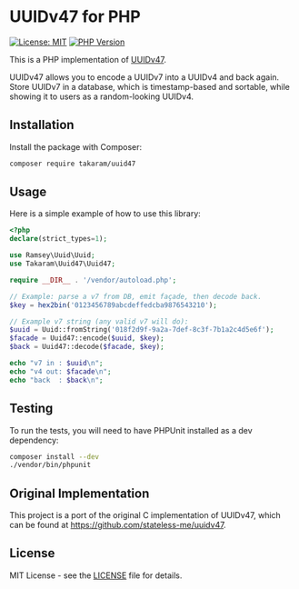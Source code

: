 # UUIDv47 for PHP

[![License: MIT](https://img.shields.io/badge/License-MIT-yellow.svg)](https://opensource.org/licenses/MIT)
[![PHP Version](https://img.shields.io/packagist/php-v/takaram/uuid47.svg)](https://packagist.org/packages/takaram/uuid47)

This is a PHP implementation of [UUIDv47](https://uuidv47.stateless.me/).

UUIDv47 allows you to encode a UUIDv7 into a UUIDv4 and back again.
Store UUIDv7 in a database, which is timestamp-based and sortable, while showing it to users as a random-looking UUIDv4.

## Installation

Install the package with Composer:

```bash
composer require takaram/uuid47
```

## Usage

Here is a simple example of how to use this library:

```php
<?php
declare(strict_types=1);

use Ramsey\Uuid\Uuid;
use Takaram\Uuid47\Uuid47;

require __DIR__ . '/vendor/autoload.php';

// Example: parse a v7 from DB, emit façade, then decode back.
$key = hex2bin('0123456789abcdeffedcba9876543210');

// Example v7 string (any valid v7 will do):
$uuid = Uuid::fromString('018f2d9f-9a2a-7def-8c3f-7b1a2c4d5e6f');
$facade = Uuid47::encode($uuid, $key);
$back = Uuid47::decode($facade, $key);

echo "v7 in : $uuid\n";
echo "v4 out: $facade\n";
echo "back  : $back\n";
```

## Testing

To run the tests, you will need to have PHPUnit installed as a dev dependency:

```bash
composer install --dev
./vendor/bin/phpunit
```

## Original Implementation

This project is a port of the original C implementation of UUIDv47, which can be found at https://github.com/stateless-me/uuidv47.

## License

MIT License - see the [LICENSE](./LICENSE) file for details.
